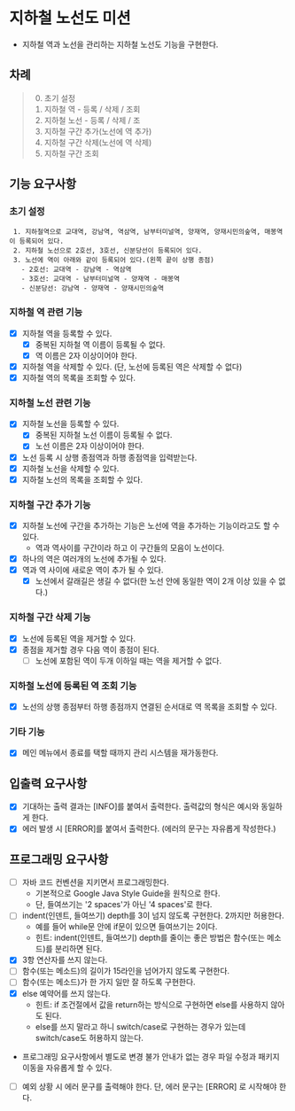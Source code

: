 # 지하철 노선도 미션
- 지하철 역과 노선을 관리하는 지하철 노선도 기능을 구현한다.

## 차례
> 0. 초기 설정
> 1. 지하철 역  - 등록 / 삭제 / 조회
> 2. 지하철 노선 - 등록 / 삭제 / 조
> 3. 지하철 구간 추가(노선에 역 추가)
> 4. 지하철 구간 삭제(노선에 역 삭제)
> 5. 지하철 구간 조회

## 기능 요구사항

### 초기 설정 
```
 1. 지하철역으로 교대역, 강남역, 역삼역, 남부터미널역, 양재역, 양재시민의숲역, 매봉역이 등록되어 있다.
 2. 지하철 노선으로 2호선, 3호선, 신분당선이 등록되어 있다.
 3. 노선에 역이 아래와 같이 등록되어 있다.(왼쪽 끝이 상행 종점)
   - 2호선: 교대역 - 강남역 - 역삼역
   - 3호선: 교대역 - 남부터미널역 - 양재역 - 매봉역
   - 신분당선: 강남역 - 양재역 - 양재시민의숲역
 ```

### 지하철 역 관련 기능
- [x] 지하철 역을 등록할 수 있다.
    - [x] 중복된 지하철 역 이름이 등록될 수 없다.
    - [x] 역 이름은 2자 이상이어야 한다.
- [x] 지하철 역을 삭제할 수 있다. (단, 노선에 등록된 역은 삭제할 수 없다)
- [x] 지하철 역의 목록을 조회할 수 있다.

### 지하철 노선 관련 기능
- [x] 지하철 노선을 등록할 수 있다.
    - [x] 중복된 지하철 노선 이름이 등록될 수 없다.
    - [x] 노선 이름은 2자 이상이어야 한다.
- [x] 노선 등록 시 상행 종점역과 하행 종점역을 입력받는다. 
- [x] 지하철 노선을 삭제할 수 있다.
- [x] 지하철 노선의 목록을 조회할 수 있다.

### 지하철 구간 추가 기능
- [x] 지하철 노선에 구간을 추가하는 기능은 노선에 역을 추가하는 기능이라고도 할 수 있다.
  - 역과 역사이를 구간이라 하고 이 구간들의 모음이 노선이다.  
- [x] 하나의 역은 여러개의 노선에 추가될 수 있다.
- [x] 역과 역 사이에 새로운 역이 추가 될 수 있다.
    - [x] 노선에서 갈래길은 생길 수 없다(한 노선 안에 동일한 역이 2개 이상 있을 수 없다.)

### 지하철 구간 삭제 기능
- [x] 노선에 등록된 역을 제거할 수 있다.
- [x] 종점을 제거할 경우 다음 역이 종점이 된다.
    - [ ] 노선에 포함된 역이 두개 이하일 때는 역을 제거할 수 없다.

### 지하철 노선에 등록된 역 조회 기능
- [x] 노선의 상행 종점부터 하행 종점까지 연결된 순서대로 역 목록을 조회할 수 있다.

### 기타 기능
- [x] 메인 메뉴에서 종료를 택할 때까지 관리 시스템을 재가동한다.

## 입출력 요구사항
- [x] 기대하는 출력 결과는 [INFO]를 붙여서 출력한다. 출력값의 형식은 예시와 동일하게 한다.
- [x] 에러 발생 시 [ERROR]를 붙여서 출력한다. (에러의 문구는 자유롭게 작성한다.)

## 프로그래밍 요구사항
- [ ] 자바 코드 컨벤션을 지키면서 프로그래밍한다.
    - 기본적으로 Google Java Style Guide을 원칙으로 한다.
    - 단, 들여쓰기는 '2 spaces'가 아닌 '4 spaces'로 한다.
- [ ] indent(인덴트, 들여쓰기) depth를 3이 넘지 않도록 구현한다. 2까지만 허용한다.
    - 예를 들어 while문 안에 if문이 있으면 들여쓰기는 2이다.
    - 힌트: indent(인덴트, 들여쓰기) depth를 줄이는 좋은 방법은 함수(또는 메소드)를 분리하면 된다.
- [x] 3항 연산자를 쓰지 않는다.
- [ ] 함수(또는 메소드)의 길이가 15라인을 넘어가지 않도록 구현한다.
- [ ] 함수(또는 메소드)가 한 가지 일만 잘 하도록 구현한다.
- [x] else 예약어를 쓰지 않는다.
    - 힌트: if 조건절에서 값을 return하는 방식으로 구현하면 else를 사용하지 않아도 된다.
    - else를 쓰지 말라고 하니 switch/case로 구현하는 경우가 있는데 switch/case도 허용하지 않는다.
- 프로그래밍 요구사항에서 별도로 변경 불가 안내가 없는 경우 파일 수정과 패키지 이동을 자유롭게 할 수 있다.
- [ ] 예외 상황 시 에러 문구를 출력해야 한다. 단, 에러 문구는 [ERROR] 로 시작해야 한다.
